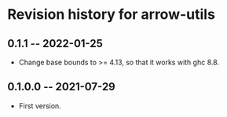 # Revision history for arrow-utils

## 0.1.1 -- 2022-01-25

* Change base bounds to >= 4.13, so that it works with ghc 8.8.

## 0.1.0.0 -- 2021-07-29

* First version.
